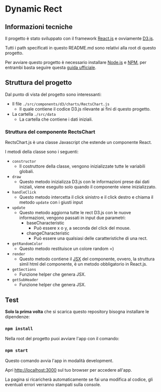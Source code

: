 # Dynamic Rect

## Informazioni tecniche

Il progetto è stato sviluppato con il framework [React.js](https://it.reactjs.org/) e ovviamente [D3.js](https://d3js.org/).

Tutti i path specificati in questo README.md sono relativi alla root di questo progetto.
 
Per avviare questo progetto è necessario installare [Node.js](https://nodejs.org/it/) e [NPM](https://www.npmjs.com/), 
per entrambi basta seguire questa [guida ufficiale](https://nodejs.org/it/download/).

## Struttura del progetto

Dal punto di vista del progetto sono interessanti: 
 - Il file `./src/components/d3/charts/RectsChart.js`
    - Il quale contiene il codice D3.js rilevante ai fini di questo progetto.
 - La cartella `./src/data`
    - La cartella che contiene i dati iniziali.

### Struttura del componente RectsChart

RectsChart.js è una classe Javascript che estende un componente React.

I metodi della classe sono i seguenti: 
 - `constructor`
    - Il costruttore della classe, vengono inizializzate tutte le variabili globali.
 - `draw`
    - Questo metodo inizializza D3.js con le informazioni prese dai dati iniziali, viene eseguito solo quando il componente 
    viene inizializzato.
 - `handleClick`
    - Questo metodo intercetta il click sinistro e il click destro e chiama il metodo `update` con i giusti input
 - `update`
    - Questo metodo aggiorna tutte le rect D3.js con le nuove informazioni, vengono passati in input due parametri:
        - baseCharacteristic
            - Può essere x o y, a seconda del click del mouse.
        - changeCharacteristic
            - Può essere una qualsiasi delle caratteristiche di una rect.
 - `getRandomColor`
    - Questo metodo restituisce un colore random =)
 - `render`
    - Questo metodo contiene il [JSX](https://it.reactjs.org/docs/introducing-jsx.html) del componente, ovvero, la 
    struttura simil html del componente, è un metodo obbligatorio in React.js.
 - `getSections`
    - Funzione helper che genera JSX.
 - `getSubHeader`
    - Funzione helper che genera JSX.

## Test

**Solo la prima volta** che si scarica questo repository bisogna installare le dipendenze: 

### `npm install`

Nella root del progetto puoi avviare l'app con il comando:

### `npm start`

Questo comando avvia l'app in modalità development.

Apri [http://localhost:3000](http://localhost:3000) sul tuo browser per accedere all'app.

La pagina si ricaricherà automaticamente se fai una modifica al codice, gli eventuali errori verranno stampati sulla console.